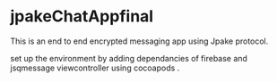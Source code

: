 # jpakeChatAppfinal

This is an end to end encrypted messaging app using Jpake protocol. 

set up the environment by adding dependancies of firebase and jsqmessage viewcontroller using cocoapods .
